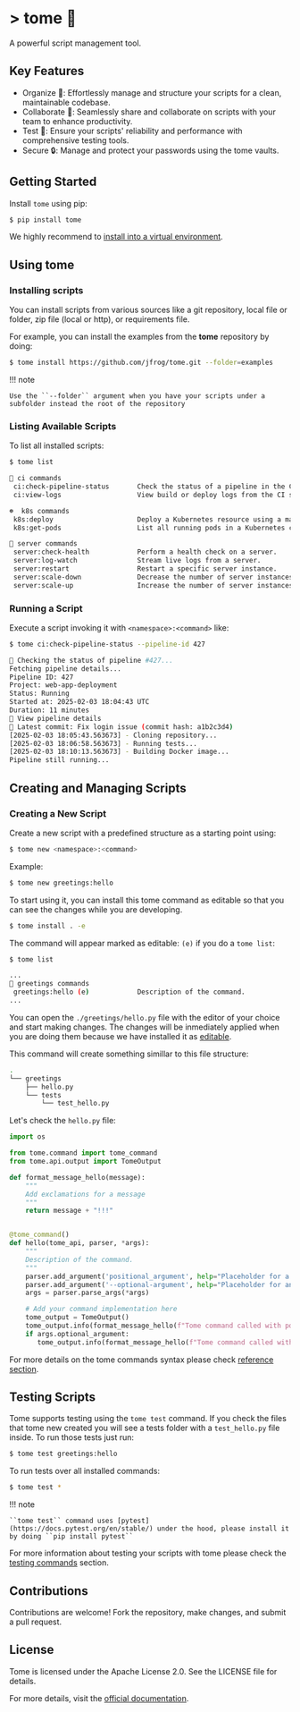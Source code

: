 # > tome 📖

A powerful script management tool.

## Key Features

- Organize 📂: Effortlessly manage and structure your scripts for a clean, maintainable codebase.
- Collaborate 🤝: Seamlessly share and collaborate on scripts with your team to enhance productivity.
- Test 🧪: Ensure your scripts' reliability and performance with comprehensive testing tools.
- Secure 🔒: Manage and protect your passwords using the tome vaults.

## Getting Started

Install `tome` using pip:

```bash
$ pip install tome
```

We highly recommend to [install into a virtual environment](./install.md).

## Using tome

### Installing scripts

You can install scripts from various sources like a git repository, local file or folder,
zip file (local or http), or requirements file.

For example, you can install the examples from the **tome** repository by doing:

```bash
$ tome install https://github.com/jfrog/tome.git --folder=examples
```

!!! note

    Use the ``--folder`` argument when you have your scripts under a subfolder instead the root of the repository


### Listing Available Scripts

To list all installed scripts:

```bash
$ tome list

🚀 ci commands
 ci:check-pipeline-status       Check the status of a pipeline in the CI.
 ci:view-logs                   View build or deploy logs from the CI system.

☸️  k8s commands
 k8s:deploy                     Deploy a Kubernetes resource using a manifest.
 k8s:get-pods                   List all running pods in a Kubernetes cluster.

📡 server commands
 server:check-health            Perform a health check on a server.
 server:log-watch               Stream live logs from a server.
 server:restart                 Restart a specific server instance.
 server:scale-down              Decrease the number of server instances.
 server:scale-up                Increase the number of server instances.
```

### Running a Script

Execute a script invoking it with ``<namespace>:<command>`` like:

```bash
$ tome ci:check-pipeline-status --pipeline-id 427

🚀 Checking the status of pipeline #427...
Fetching pipeline details...
Pipeline ID: 427
Project: web-app-deployment
Status: Running
Started at: 2025-02-03 18:04:43 UTC
Duration: 11 minutes
📄 View pipeline details
📝 Latest commit: Fix login issue (commit hash: a1b2c3d4)
[2025-02-03 18:05:43.563673] - Cloning repository...
[2025-02-03 18:06:58.563673] - Running tests...
[2025-02-03 18:10:13.563673] - Building Docker image...
Pipeline still running...
```

## Creating and Managing Scripts

### Creating a New Script

Create a new script with a predefined structure as a starting point using:

```bash
$ tome new <namespace>:<command>
```

Example:

```bash
$ tome new greetings:hello
```

To start using it, you can install this tome command as editable so that you can see the
changes while you are developing.

```bash
$ tome install . -e
```

The command will appear marked as editable: ``(e)`` if you do a ``tome list``:

```bash
$ tome list

...
🌲 greetings commands
 greetings:hello (e)            Description of the command.
...

```

You can open the ``./greetings/hello.py`` file with the editor of your choice and start
making changes. The changes will be inmediately applied when you are doing them because we
have installed it as [editable](./editables.md).

This command will create something simillar to this file structure:

```bash
.
└── greetings
    ├── hello.py
    └── tests
        └── test_hello.py
```

Let's check the ``hello.py`` file:

```python
import os

from tome.command import tome_command
from tome.api.output import TomeOutput

def format_message_hello(message):
    """
    Add exclamations for a message
    """
    return message + "!!!"


@tome_command()
def hello(tome_api, parser, *args):
    """
    Description of the command.
    """
    parser.add_argument('positional_argument', help="Placeholder for a positional argument")
    parser.add_argument('--optional-argument', help="Placeholder for an optional argument")
    args = parser.parse_args(*args)

    # Add your command implementation here
    tome_output = TomeOutput()
    tome_output.info(format_message_hello(f"Tome command called with positional argument: {args.positional_argument}"))
    if args.optional_argument:
       tome_output.info(format_message_hello(f"Tome command called with optional argument: {args.optional_argument}"))
```

For more details on the tome commands syntax please check [reference section](./reference.md).

## Testing Scripts

Tome supports testing using the ``tome test`` command. If you check the files that tome
new created you will see a tests folder with a ``test_hello.py`` file inside. To run those
tests just run:

```bash
$ tome test greetings:hello
```

To run tests over all installed commands:

```bash
$ tome test *
```

!!! note

    ``tome test`` command uses [pytest](https://docs.pytest.org/en/stable/) under the hood, please install it by doing ``pip install pytest``

For more information about testing your scripts with tome please check the [testing commands](./testing.md) section.



## Contributions

Contributions are welcome! Fork the repository, make changes, and submit a pull request.

## License

Tome is licensed under the Apache License 2.0. See the LICENSE file for details.

For more details, visit the [official documentation](https://jfrog.github.io/tome/).
